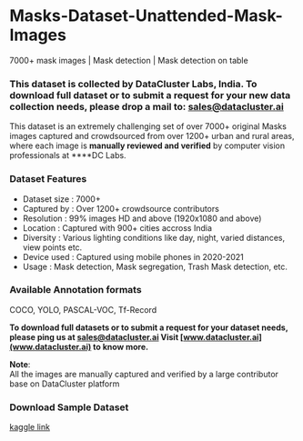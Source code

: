 # Masks-Dataset-Unattended-Mask-Images
7000+ mask images | Mask detection | Mask detection on table


### **This dataset is collected by DataCluster Labs, India. To download full dataset or to submit a request for your new data collection needs, please drop a mail to:&nbsp;[sales@datacluster.ai](mailto:sales@datacluster.ai)**

This dataset is an extremely challenging set of over 7000+ original Masks images captured and crowdsourced from over 1200+ urban and rural areas, where each image is **manually reviewed and verified** by computer vision professionals at ****DC Labs.

### **Dataset Features**

- Dataset size   : 7000+
- Captured by  : Over 1200+ crowdsource contributors
- Resolution     : 99% images HD and above (1920x1080 and above)
- Location        : Captured with 900+ cities accross India
- Diversity        : Various lighting conditions like day, night, varied distances, view points etc.
- Device used  : Captured using mobile phones in 2020-2021
- Usage            : Mask detection, Mask segregation, Trash Mask detection, etc.
### Available Annotation formats

COCO, YOLO, PASCAL-VOC, Tf-Record

**To download full datasets or to submit a request for your dataset needs, please ping us at [sales@datacluster.ai](sales@datacluster.ai) Visit [www.datacluster.ai](www.datacluster.ai) to know more.**  

**Note**:  
All the images are manually captured and verified by a large contributor base on DataCluster platform
### **Download Sample Dataset**  
 [kaggle link](https://www.kaggle.com/datasets/dataclusterlabs/masks-dataset)
